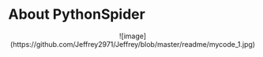 # About PythonSpider
<div align=center>![image](https://github.com/Jeffrey2971/Jeffrey/blob/master/readme/mycode_1.jpg)
